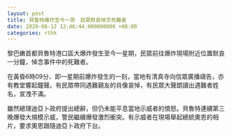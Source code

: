 ```yaml
---
layout: post
title: 貝魯特爆炸至今一周　民眾默哀悼念死難者
date: 2020-08-12 12:46:44.000000000 +08:00
categories: rthk
---
```


黎巴嫩首都貝魯特港口區大爆炸發生至今一星期，民眾前往爆炸現場附近位置默哀一分鐘，悼念事件中的死難者。

在黃昏6時09分、即一星期前爆炸發生的一刻，當地有清真寺向信眾廣播禱告，亦有教堂響起鐘聲。有民眾帶同遇難親友的肖像哀悼，有民眾大聲朗讀出遇難者姓名，宣洩不滿。

雖然總理迪亞卜政府提出總辭，但仍未能平息當地示威者的憤怒。貝魯特連續第三晚爆發大規模示威，警民繼續爆發激烈衝突。有示威者在現場舉起總統奧恩的相片，要求奧恩跟隨迪亞卜政府下台。
